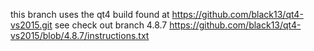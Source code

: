 this branch uses the qt4 build found at 
https://github.com/black13/qt4-vs2015.git
see 
check out branch 4.8.7 
https://github.com/black13/qt4-vs2015/blob/4.8.7/instructions.txt